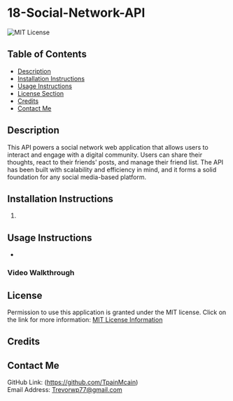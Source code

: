 # 18-Social-Network-API
![MIT License](https://img.shields.io/badge/license-MIT-important)

## Table of Contents
  - [Description](#description)
  - [Installation Instructions](#installation-instructions)
  - [Usage Instructions](#usage-instructions)
  - [License Section](#license)
  - [Credits](#credits)
  - [Contact Me](#contact-me)
  
## Description
This API powers a social network web application that allows users to interact and engage with a digital community. Users can share their thoughts, react to their friends' posts, and manage their friend list. The API has been built with scalability and efficiency in mind, and it forms a solid foundation for any social media-based platform.

## Installation Instructions
1.

## Usage Instructions
* 

### Video Walkthrough

## License
Permission to use this application is granted under the MIT license.
Click on the link for more information: [MIT License Information](https://opensource.org/licenses/MIT)

## Credits

## Contact Me
GitHub Link: (https://github.com/TpainMcain)<br>
Email Address: <Trevorwp77@gmail.com>
